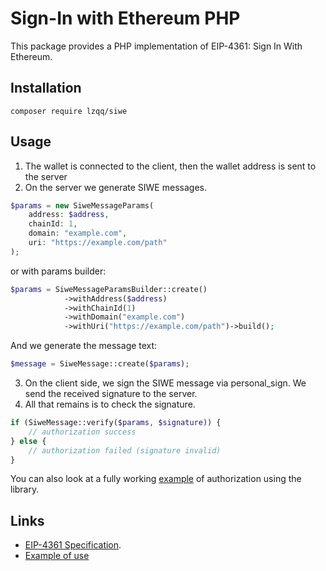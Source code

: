 # Sign-In with Ethereum PHP
This package provides a PHP implementation of EIP-4361: Sign In With Ethereum.

## Installation
```shell
composer require lzqq/siwe
```
## Usage
1. The wallet is connected to the client, then the wallet address is sent to the server 
2. On the server we generate SIWE messages.
```php
$params = new SiweMessageParams(
    address: $address,
    chainId: 1,
    domain: "example.com",
    uri: "https://example.com/path"
);
```
or with params builder:
```php
$params = SiweMessageParamsBuilder::create()
            ->withAddress($address)
            ->withChainId(1)
            ->withDomain("example.com")
            ->withUri("https://example.com/path")->build();
```
And we generate the message text:
```php
$message = SiweMessage::create($params);
```
3. On the client side, we sign the SIWE message via personal_sign. We send the received signature to the server.
4. All that remains is to check the signature.
```php
if (SiweMessage::verify($params, $signature)) {
    // authorization success
} else {
    // authorization failed (signature invalid)
}
```
You can also look at a fully working [example](example) of authorization using the library.

## Links
- [EIP-4361 Specification](https://eips.ethereum.org/EIPS/eip-4361).
- [Example of use](example)